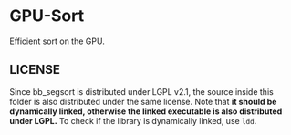 # GPU-Sort

Efficient sort on the GPU.

## LICENSE

Since bb_segsort is distributed under LGPL v2.1, the source inside this folder is also distributed under the same license.
Note that **it should be dynamically linked, otherwise the linked executable is also distributed under LGPL.**
To check if the library is dynamically linked, use `ldd`.
